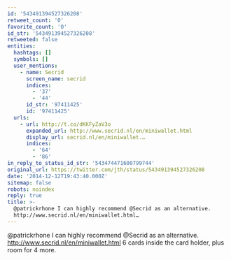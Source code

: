 ```yaml
---
id: '543491394527326208'
retweet_count: '0'
favorite_count: '0'
id_str: '543491394527326208'
retweeted: false
entities:
  hashtags: []
  symbols: []
  user_mentions:
    - name: Secrid
      screen_name: secrid
      indices:
        - '37'
        - '44'
      id_str: '97411425'
      id: '97411425'
  urls:
    - url: http://t.co/dKKFyZaV3o
      expanded_url: http://www.secrid.nl/en/miniwallet.html
      display_url: secrid.nl/en/miniwallet.…
      indices:
        - '64'
        - '86'
in_reply_to_status_id_str: '543474471600799744'
original_url: https://twitter.com/jth/status/543491394527326208
date: '2014-12-12T19:43:40.000Z'
sitemap: false
robots: noindex
reply: true
title: >-
  @patrickrhone I can highly recommend @Secrid as an alternative.
  http://www.secrid.nl/en/miniwallet.html…
---
```


@patrickrhone I can highly recommend @Secrid as an alternative. http://www.secrid.nl/en/miniwallet.html 6 cards inside the card holder, plus room for 4 more.